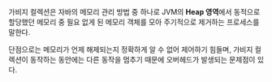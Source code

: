 가비지 컬렉션은 자바의 메모리 관리 방법 중 하나로 JVM의 **Heap 영역**에서 동적으로 할당했던 메모리 중 필요 없게 된 메모리 객체를 모아 주기적으로 제거하는 프로세스를 말한다.

단점으로는 메모리가 언제 해제되는지 정확하게 알 수 없어 제어하기 힘들며, 가비지 컬렉션이 동작하는 동안에는 다른 동작을 멈추기 때문에 오버헤드가 발생되는 문제점이 있다.